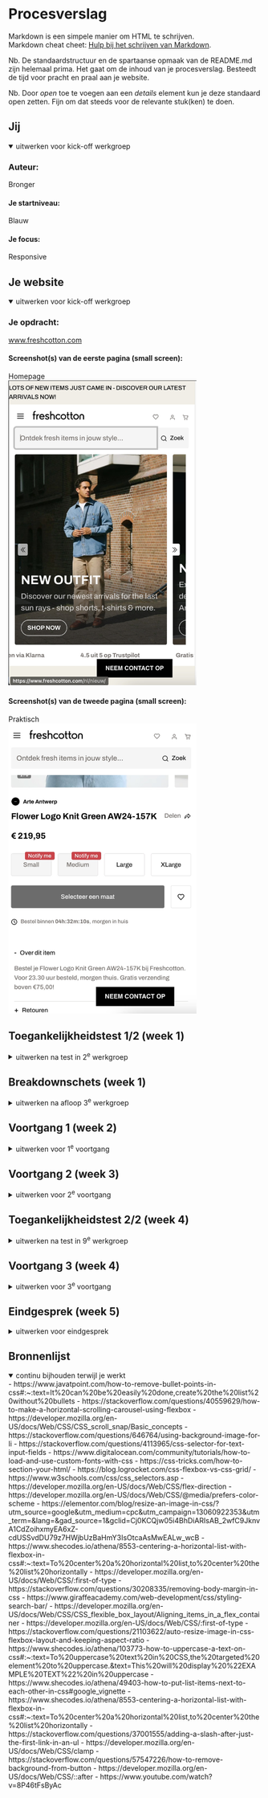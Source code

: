 # Procesverslag
Markdown is een simpele manier om HTML te schrijven.  
Markdown cheat cheet: [Hulp bij het schrijven van Markdown](https://github.com/adam-p/markdown-here/wiki/Markdown-Cheatsheet).

Nb. De standaardstructuur en de spartaanse opmaak van de README.md zijn helemaal prima. Het gaat om de inhoud van je procesverslag. Besteedt de tijd voor pracht en praal aan je website.

Nb. Door *open* toe te voegen aan een *details* element kun je deze standaard open zetten. Fijn om dat steeds voor de relevante stuk(ken) te doen.





## Jij

<details open>
  <summary>uitwerken voor kick-off werkgroep</summary>

  ### Auteur:
  Bronger

  #### Je startniveau:
  Blauw

  #### Je focus:
  Responsive
 
</details>





## Je website

<details open>
  <summary>uitwerken voor kick-off werkgroep</summary>

  ### Je opdracht:
  www.freshcotton.com

  #### Screenshot(s) van de eerste pagina (small screen): 
  Homepage  
  <img src="readme-images/dummy-plaatje1.jpg" width="375px" alt="Homepage">

  #### Screenshot(s) van de tweede pagina (small screen):
  Praktisch  
  <img src="readme-images/dummy-plaatje2.jpg" width="375px" alt="Productpagina">
 
</details>



## Toegankelijkheidstest 1/2 (week 1)

<details>
  <summary>uitwerken na test in 2<sup>e</sup> werkgroep</summary>

  ### Bevindingen
  Lijst met je bevindingen die in de test naar voren kwamen:
    <img src="readme-images/bevindingen.toegankelijkheid.jpg" width="375px" alt="bevindingen toegankelijkheid">

</details>



## Breakdownschets (week 1)

<details>
  <summary>uitwerken na afloop 3<sup>e</sup> werkgroep</summary>

  ### de hele pagina: 
  <img src="readme-images/breakdownschets.jpg" width="375px" alt="breakdown van de hele pagina">

  ### dynamisch deel (bijv menu): 
  <img src="readme-images/dummy-plaatje.jpg" width="375px" alt="breakdown van een dynamisch deel">

  ### wellicht nog een dynamisch deel (bijv filter): 
  <img src="readme-images/dummy-plaatje.jpg" width="375px" alt="breakdown van nog een dynamisch deel">

</details>





## Voortgang 1 (week 2)

<details>
  <summary>uitwerken voor 1<sup>e</sup> voortgang</summary>

  ### Stand van zaken
  Ik ben begonnen met de html en per carousel een voorbeeld gemaakt van hoe een li item eruit zou zien. Hier wilde ik feedback op krijgen.

  ### Verslag van meeting
  hier na afloop snel de uitkomsten van de meeting vastleggen

- Taal bovenin naar nederlands
<!-- - <h2 lang=nl> -->
- Nav hoeft geen lijst
- link is navigeren
- Button is actie
- Heel veel aria’s
- elke sectie beginnen met h2 als deze niet zichtbaar is verstoppen met onderstaande
- a11y voor visually hidden om iets te verstoppen mag class gebruiken in h2: class: “.visually-hidden
- mdn website voor tips

</details>





## Voortgang 2 (week 3)

<details>
  <summary>uitwerken voor 2<sup>e</sup> voortgang</summary>

  ### Stand van zaken
  Ik was inmiddels begonnen met de css maar nog niet heel ver omdat ik veel vastliep. Het leek of elke manier waarop ik hulp zocht (google / studentassistenten) een andere oplossing gaf voor mijn problemen. 


  ### Verslag van meeting
  hier na afloop snel de uitkomsten van de meeting vastleggen

- Spiekbriefje in werkcollege 4 slides
- Kopjes //* zijn handig
- Kan ergens bijzetten wat het is als het ingewikkeld is
- display: block; om element eigen regel te geven
- Positioneren likeknop/tekst etc childs in parent positioneren onder:
- position:absolute;
- right:1em
- bottom:1em
- Position:sticky; voor header/nav
- position:fixed; voor livechat knopje
- Gradient met grid maken


</details>





## Toegankelijkheidstest 2/2 (week 4)

<details>
  <summary>uitwerken na test in 9<sup>e</sup> werkgroep</summary>

  ### Bevindingen
  Lijst met je bevindingen die in de test naar voren kwamen (geef ook aan wat er verbeterd is):

- lang attribuut is er nu wel
- er is een h1 titel voor de pagina
- de headings kloppen
- de list elementen kloppen
- de afbeeldingen hebben een alt attribuut
- a element gebruikt voor links
- controls hebben nog geen focus states
- button gebruikt waar button nodig is
- dark mode supported
- kleurcontrast 13.84 / 7.91
- kleurcontrast goedgekeurd voor elke grootte
</details>





## Voortgang 3 (week 4)

<details>
  <summary>uitwerken voor 3<sup>e</sup> voortgang</summary>

  ### Stand van zaken
  Ik hoopte dat ik het op de een of andere manier zou halen maar het is een heel verduidelijkend voortgangsgesprek geworden. 

  ### Verslag van meeting
      - Veel feedback en uitleg gekregen.
    - voor de carousels grid gebruiken en uittekenen (als je 3 rows hebt zijn er 4 lijnen!!)
    - pseudoelementen gebruiken op knoppen en links
    - div gebruiken op 2e pagina voor responsive om 2 grote elementen naast elkaar te zetten
    - button op li van carousel 2
    - maten voor pagina 2 maken met radiobuttons
    - uitklap tekstjes maken met <details> <summary><p>
    - max content is voor grootte van content zelf (h3 / p) 
    - 1fr is om de overgebleven ruimte te vullen

</details>





## Eindgesprek (week 5)

<details>
  <summary>uitwerken voor eindgesprek</summary>

  BELANGRIJK! De tweede pagina is te zien door in de 3e carousel op accessoires te klikken.

  ### Je uitkomst - karakteristiek screenshots:


  ### Dit ging goed/Heb ik geleerd: 
  Ik vond het begin van dit vak erg moeilijk omdat mijn laatste keer coderen lang geleden was. Ik ben bij elk college geweest en daar lukte de opdrachten eigenlijk altijd. Thuis zonder studentassistent of hulp in de buurt vond ik het een stuk lastiger. Ik heb veel geleerd over grid en flexbox en hoe je dit kan gebruiken. Ook heb ik mijn css kennis veel uitgebreid met pseudoelementen, animaties en een ontwerp responsive maken. Toen ik eenmaal op dreef was begon ik sommige dingen zelfs leuk te vinden. 

  ### Dit was lastig/Is niet gelukt:
  Ik ben heel blij met het eindresultaat. Het is helaas niet gelukt om de website 100% responsive te maken maar in ruil hiervoor heb ik extra aandacht besteed aan de surface plane. Dit heb ik gedaan door een schaduw toe te voegen aan de header én animaties toe te voegen op de eerste pagina bij de button in de 2e carousel, de li items in de 3e carousel en de add to cart button op de productpagina. Het is jammer dat de eerste carousel en menu niet helemaal responsive is. Ondanks veel dingen te hebben geprobeerd wilde dit niet lukken. Ik denk dat dit, als ik nu vanaf 0 zou beginnen, wel zou lukken dus daar ben ik heel blij mee. Het enige andere wat niet gelukt is zijn de radio buttons die ik maar niet kon stylen met :checked. 

  Tot slot heb ik veel tijd gestoken in iets onderzoeken voor de surface plane. Ik wilde onder de header een border die alles wat daarachter stond zou 'inverten'. Ik heb meerdere dingen geprobeerd waaronder mix-blend-mode: difference; wat ik in een random youtube video vond maar het lukte alleen om de volledige header te inverten wat wel heel onleesbaar zou worden. Achteraf had ik een <p> element toe kunnen voegen aan de header en die op een eigen rij kunnen zetten in de flexbox (of misschien grid van maken). Als ik deze een kleur zou geven en 0 padding en margin zou het denk ik lukken. 


  <img src="readme-images/ss.pagina2.png" width="375px" alt="top">
  <img src="readme-images/ss.carousel2.png" width="375px" alt="top">
  <img src="readme-images/ss.carousel3.png" width="375px" alt="bummer">
</details>





## Bronnenlijst

<details open>
  <summary>continu bijhouden terwijl je werkt</summary>
- https://www.javatpoint.com/how-to-remove-bullet-points-in-css#:~:text=It%20can%20be%20easily%20done,create%20the%20list%20without%20bullets
- https://stackoverflow.com/questions/40559629/how-to-make-a-horizontal-scrolling-carousel-using-flexbox
- https://developer.mozilla.org/en-US/docs/Web/CSS/CSS_scroll_snap/Basic_concepts
- https://stackoverflow.com/questions/646764/using-background-image-for-li
- https://stackoverflow.com/questions/4113965/css-selector-for-text-input-fields
- https://www.digitalocean.com/community/tutorials/how-to-load-and-use-custom-fonts-with-css
- https://css-tricks.com/how-to-section-your-html/
- https://blog.logrocket.com/css-flexbox-vs-css-grid/
- https://www.w3schools.com/css/css_selectors.asp
- https://developer.mozilla.org/en-US/docs/Web/CSS/flex-direction
- https://developer.mozilla.org/en-US/docs/Web/CSS/@media/prefers-color-scheme
- https://elementor.com/blog/resize-an-image-in-css/?utm_source=google&utm_medium=cpc&utm_campaign=13060922353&utm_term=&lang=&gad_source=1&gclid=Cj0KCQjw05i4BhDiARIsAB_2wfC9JknvA1CdZoihxmyEA6xZ-cdUSSvdDU79z7HWjbUzBaHmY3IsOtcaAsMwEALw_wcB
- https://www.shecodes.io/athena/8553-centering-a-horizontal-list-with-flexbox-in-css#:~:text=To%20center%20a%20horizontal%20list,to%20center%20the%20list%20horizontally
- https://developer.mozilla.org/en-US/docs/Web/CSS/:first-of-type
- https://stackoverflow.com/questions/30208335/removing-body-margin-in-css
- https://www.giraffeacademy.com/web-development/css/styling-search-bar/
- https://developer.mozilla.org/en-US/docs/Web/CSS/CSS_flexible_box_layout/Aligning_items_in_a_flex_container
- https://developer.mozilla.org/en-US/docs/Web/CSS/:first-of-type
- https://stackoverflow.com/questions/21103622/auto-resize-image-in-css-flexbox-layout-and-keeping-aspect-ratio
- https://www.shecodes.io/athena/103773-how-to-uppercase-a-text-on-css#:~:text=To%20uppercase%20text%20in%20CSS,the%20targeted%20element%20to%20uppercase.&text=This%20will%20display%20%22EXAMPLE%20TEXT%22%20in%20uppercase
- https://www.shecodes.io/athena/49403-how-to-put-list-items-next-to-each-other-in-css#google_vignette
- https://www.shecodes.io/athena/8553-centering-a-horizontal-list-with-flexbox-in-css#:~:text=To%20center%20a%20horizontal%20list,to%20center%20the%20list%20horizontally
- https://stackoverflow.com/questions/37001555/adding-a-slash-after-just-the-first-link-in-an-ul
- https://developer.mozilla.org/en-US/docs/Web/CSS/clamp 
- https://stackoverflow.com/questions/57547226/how-to-remove-background-from-button
- https://developer.mozilla.org/en-US/docs/Web/CSS/::after
- https://www.youtube.com/watch?v=8P46tFsByAc


</details>